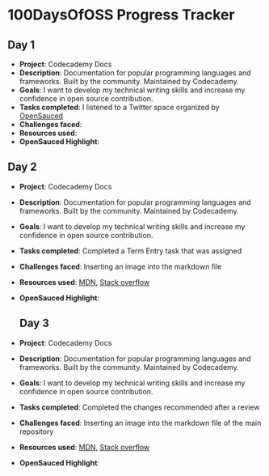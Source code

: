 # 100DaysOfOSS Progress Tracker

## Day 1

- **Project**: Codecademy Docs
- **Description**: Documentation for popular programming languages and frameworks. Built by the community. Maintained by Codecademy.
- **Goals**: I want to develop my technical writing skills and increase my confidence in open source contribution.
- **Tasks completed**: I listened to a Twitter space organized by [OpenSauced](https://opensauced.pizza/)
- **Challenges faced**:
- **Resources used**: 
- **OpenSauced Highlight**:

## Day 2

- **Project**: Codecademy Docs
- **Description**: Documentation for popular programming languages and frameworks. Built by the community. Maintained by Codecademy.
- **Goals**: I want to develop my technical writing skills and increase my confidence in open source contribution.
- **Tasks completed**: Completed a Term Entry task that was assigned
- **Challenges faced**: Inserting an image into the markdown file
- **Resources used**: [MDN](https://developer.mozilla.org/), [Stack overflow](https://stackoverflow.com/)
- **OpenSauced Highlight**:

  ## Day 3

- **Project**: Codecademy Docs
- **Description**: Documentation for popular programming languages and frameworks. Built by the community. Maintained by Codecademy.
- **Goals**: I want to develop my technical writing skills and increase my confidence in open source contribution.
- **Tasks completed**: Completed the changes recommended after a review
- **Challenges faced**: Inserting an image into the markdown file of the main repository
- **Resources used**: [MDN](https://developer.mozilla.org/), [Stack overflow](https://stackoverflow.com/)
- **OpenSauced Highlight**: 

